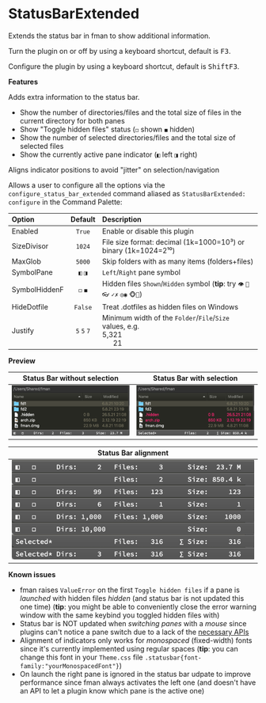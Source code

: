 # StatusBarExtended

Extends the status bar in fman to show additional information.

Turn the plugin on or off by using a keyboard shortcut, default is <kbd>F3</kbd>.

Configure the plugin by using a keyboard shortcut, default is <kbd>Shift</kbd><kbd>F3</kbd>.



**Features**

Adds extra information to the status bar.

- Show the number of directories/files and the total size of files in the current directory for both panes
- Show "Toggle hidden files" status (`◻` shown `◼` hidden)
- Show the number of selected directories/files and the total size of selected files
- Show the currently active pane indicator (`◧` left `◨` right)

Aligns indicator positions to avoid "jitter" on selection/navigation

Allows a user to configure all the options via the `configure_status_bar_extended` command aliased as `StatusBarExtended: configure` in the Command Palette:

  |     Option    	|  Default   	|                  Description                                                	|
  | :-------------	| :--------: 	| :-----------------------------------------                                  	|
  | Enabled       	| `True`     	|  Enable or disable this plugin                                              	|
  | SizeDivisor   	| `1024`     	|  File size format: decimal (1k=1000=10³) or binary (1k=1024=2¹⁰)            	|
  | MaxGlob       	| `5000`     	|  Skip folders with as many items (folders+files)                            	|
  | SymbolPane    	| `◧` `◨`    	|  `Left`/`Right` pane symbol                                                 	|
  | SymbolHiddenF 	| `◻` `◼`    	|  Hidden files `Shown`/`Hidden` symbol (__tip__: try `👁` `👀👓` `✓✗` `◎◉` `🐵🙈`)	|
  | HideDotfile   	| `False`    	|  Treat .dotfiles as hidden files on Windows                                 	|
  | Justify       	| `5` `5` `7`	|  Minimum width of the `Folder`/`File`/`Size` values, e.g.<br>5,321<br>   21 	|


**Preview**

|       Status Bar without selection       |        Status Bar with selection         |
| :--------------------------------------: | :--------------------------------------: |
| ![Screenshot macOS 10 v0.3.0](fman-plugin-statusbarextended-v0.3.0.png) | ![Screenshot macOS 10 v0.3.0-selection](fman-plugin-statusbarextended-select-v0.3.0.png) |

|       Status Bar alignment       |
| :------------------------------: |
| ![Screenshot of alignment](fman-plugin-statusbarextended-alignment-v0.3.0.png) |

__Known issues__

- fman raises `ValueError` on the first `Toggle hidden files` if a pane is _launched_ with hidden files _hidden_ (and status bar is not updated this one time) (__tip__: you might be able to conveniently close the error warning window with the same keybind you toggled hidden files with)
- Status bar is NOT updated when _switching panes_ with a _mouse_ since plugins can't notice a pane switch due to a lack of the [necessary APIs](https://github.com/fman-users/fman/issues/292#issuecomment-360036718)
- Alignment of indicators only works for _monospaced_ (fixed-width) fonts since it's currently implemented using regular spaces (__tip__: you can change this font in your `Theme.css` file `.statusbar{font-family:"yourMonospacedFont"}`)
- On launch the right pane is ignored in the status bar udpate to improve performance since fman always activates the left one (and doesn't have an API to let a plugin know which pane is the active one)

